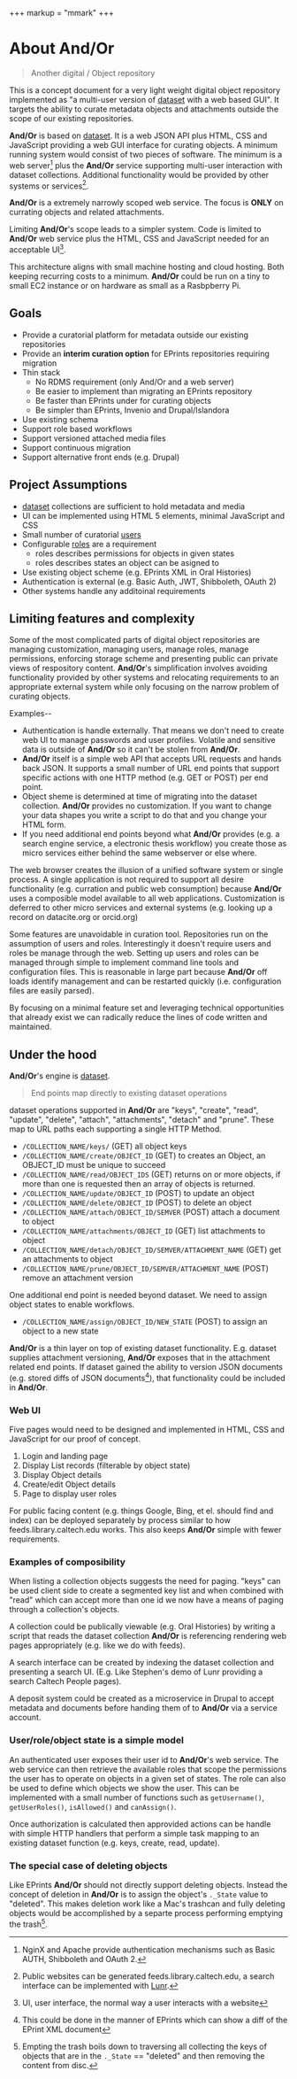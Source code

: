 +++
markup = "mmark"
+++


# About And/Or

> <span class="red">An</span>other <span class="red">d</span>igital / <span class="red">O</span>bject <span class="red">r</span>epository

This is a concept document for a very light weight digital object
repository implemented as "a multi-user version of 
[dataset](https://caltechlibrary.github.io/dataset) with a web 
based GUI". It targets the ability to curate 
metadata objects and attachments outside the scope of 
our existing repositories.  

**And/Or** is based on [dataset](https://caltechlibrary.github.io/dataset).
It is a web JSON API plus HTML, CSS and JavaScript providing a web 
GUI interface for curating objects.  A minimum running system 
would consist of two pieces of software.  The minimum is 
a web server[^1] plus the **And/Or** service supporting 
multi-user interaction with dataset collections.  Additional
functionality would be provided by other systems or services[^2].

**And/Or** is a extremely narrowly scoped web service. The focus 
is __ONLY__ on currating objects and related attachments. 

Limiting **And/Or**'s scope leads to a simpler system. Code 
is limited to **And/Or** web service plus the HTML, 
CSS and JavaScript needed for an acceptable UI[^3].

This architecture aligns with small machine hosting
and cloud hosting. Both keeping recurring costs to a minimum. 
**And/Or** could be run on a tiny to small EC2 instance or
on hardware as small as a Rasbpberry Pi.


## Goals

+ Provide a curatorial platform for metadata outside our existing repositories
+ Provide an __interim curation option__ for EPrints repositories requiring migration
+ Thin stack 
    + No RDMS requirement (only And/Or and a web server)
    + Be easier to implement than migrating an EPrints repository
    + Be faster than EPrints under for curating objects
    + Be simpler than EPrints, Invenio and Drupal/Islandora
+ Use existing schema 
+ Support role based workflows
+ Support versioned attached media files
+ Support continuous migration
+ Support alternative front ends (e.g. Drupal)


## Project Assumptions

+ [dataset](https://github.com/caltechlibrary/dataset) collections are sufficient to hold metadata and media
+ UI can be implemented using HTML 5 elements, minimal JavaScript and CSS
+ Small number of curatorial [users](docs/User-Scheme.html)
+ Configurable [roles](docs/Roles-Scheme.html) are a requirement
    + roles describes permissions for objects in given states
    + roles describes states an object can be asigned to
+ Use existing object scheme (e.g. EPrints XML in Oral Histories)
+ Authentication is external (e.g. Basic Auth, JWT, Shibboleth, OAuth 2)
+ Other systems handle any additoinal requirements


## Limiting features and complexity

Some of the most complicated parts of digital object repositories
are managing customization, managing users, manage roles,
manage permissions, enforcing storage scheme and presenting
public can private views of respository content.  **And/Or**'s 
simplification involves avoiding functionality provided
by other systems and relocating requirements to an appropriate 
external system while only focusing on the narrow problem
of curating objects. 

Examples--

+ Authentication is handle externally. That means we don't need to create web UI to manage passwords and user profiles. Volatile and sensitive data is outside of **And/Or** so it can't be stolen from **And/Or**.
+ **And/Or** itself is a simple web API that accepts URL requests 
and hands back JSON. It supports a small number of URL end points that support specific actions with one HTTP method (e.g. GET or POST) per end point.
+ Object sheme is determined at time of migrating into  the dataset collection. **And/Or** provides no customization.  If you want to change your data shapes you write a script to do that and you change your HTML form.
+ If you need additional end points beyond what **And/Or** provides (e.g. a search engine service, a electronic thesis workflow) you create those as micro services either behind the same webserver or else where.

The web browser creates the illusion of a unified software system
or single process. A single application is not required to support all
desire functionality (e.g. curration and public web consumption) because
**And/Or** uses a composible model available to all web applications.
Customization is deferred to other micro services and external 
systems (e.g. looking up a record on datacite.org or orcid.org)

Some features are unavoidable in curation tool. Repositories run
on the assumption of users and roles. Interestingly it 
doesn't require users and roles be manage through the web. 
Setting up users and roles can be managed through simple to implement
command line tools and configuration files.  This is reasonable in 
large part because **And/Or** off loads identify management 
and can be restarted quickly (i.e. configuration files are easily
parsed).

By focusing on a minimal feature set and leveraging technical
opportunities that already exist we can radically
reduce the lines of code written and maintained. 

## Under the hood

**And/Or**'s engine is [dataset](https://github.com/caltechlibrary/dataset).

> End points map directly to existing dataset operations

dataset operations supported in **And/Or** are "keys", "create", 
"read", "update", "delete", "attach", "attachments", "detach" 
and "prune". These map to URL paths each supporting a single 
HTTP Method.

+ `/COLLECTION_NAME/keys/` (GET) all object keys
+ `/COLLECTION_NAME/create/OBJECT_ID` (GET) to creates an Object, an OBJECT_ID must be unique to succeed
+ `/COLLECTION_NAME/read/OBJECT_IDS` (GET) returns on or more objects, if more than one is requested then an array of objects is returned.
+ `/COLLECTION_NAME/update/OBJECT_ID` (POST) to update an object
+ `/COLLECTION_NAME/delete/OBJECT_ID` (POST) to delete an object
+ `/COLLECTION_NAME/attach/OBJECT_ID/SEMVER` (POST) attach a document to object
+ `/COLLECTION_NAME/attachments/OBJECT_ID` (GET) list attachments to object
+ `/COLLECTION_NAME/detach/OBJECT_ID/SEMVER/ATTACHMENT_NAME` (GET) get an attachments to object
+ `/COLLECTION_NAME/prune/OBJECT_ID/SEMVER/ATTACHMENT_NAME` (POST) remove an attachment version

One additional end point is needed beyond dataset. We need to assign
object states to enable workflows.

+ `/COLLECTION_NAME/assign/OBJECT_ID/NEW_STATE` (POST) to assign an object to a new state

**And/Or** is a thin layer on top of existing dataset functionality.
E.g. dataset supplies attachment versioning, **And/Or** exposes that
in the attachment related end points. If dataset gained the ability
to version JSON documents (e.g. stored diffs of JSON documents[^4]),
that functionality could be included in **And/Or**.

### Web UI

Five pages would need to be designed and implemented in HTML, CSS and
JavaScript for our proof of concept.

1. Login and landing page 
2. Display List records (filterable by object state)
3. Display Object details 
4. Create/edit Object details
5. Page to display user roles

For public facing content (e.g. things Google, Bing, et el. 
should find and index) can be deployed separately by 
process similar to how feeds.library.caltech.edu works.
This also keeps **And/Or** simple with fewer requirements.

### Examples of composibility

When listing a collection objects suggests the need for paging.
"keys" can be used client side to create a segmented key list and when
combined with "read" which can accept more than one id we now have
a means of paging through a collection's objects.

A collection could be publically viewable (e.g. Oral Histories)
by writing a script that reads the dataset collection **And/Or** is
referencing rendering web pages appropriately (e.g. like we do
with feeds).

A search interface can be created by indexing the dataset collection
and presenting a search UI. (E.g. Like Stephen's demo of Lunr 
providing a search Caltech People pages).

A deposit system could be created as a microservice in Drupal 
to accept metadata and documents before handing them of to 
**And/Or** via a service account.


### User/role/object state is a simple model

An authenticated user exposes their user id to 
**And/Or**'s web service. The web service can then
retrieve the available roles that scope the permissions
the user has to operate on objects in a given set of states.
The role can also be used to define which objects we show
the user.  This can be implemented with a small number
of functions such as `getUsername()`, `getUserRoles()`, 
`isAllowed()` and `canAssign()`.

Once authorization is calculated then approvided actions
can be handle with simple HTTP handlers that perform a simple
task mapping to an existing dataset function (e.g. keys, 
create, read, update).

### The special case of deleting objects 

Like EPrints **And/Or** should not directly support deleting objects.
Instead the concept of deletion in **And/Or** is to assign the object's
`._State` value to "deleted". This makes deletion work like a Mac's 
trashcan and fully deleting objects would be accomplished by
a separte process performing emptying the trash[^5].


[^1]: NginX and Apache provide authentication mechanisms such as Basic AUTH, Shibboleth and OAuth 2.

[^2]: Public websites can be generated feeds.library.caltech.edu, a search interface can be implemented with [Lunr](https://lunrjs.com).

[^3]: UI, user interface, the normal way a user interacts with a website

[^4]: This could be done in the manner of EPrints which can show a diff of the EPrint XML document

[^5]: Empting the trash boils down to traversing all collecting the keys of objects that are in the `._State` == "deleted" and then removing the content from disc.
